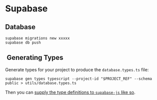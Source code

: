 # Supabase

## Database

```console
supabase migrations new xxxxx
supabase db push
```

##  Generating Types

Generate types for your project to produce the `database.types.ts` file:

```console
supabase gen types typescript --project-id "$PROJECT_REF" --schema public > utils/database.types.ts
```

Then you can [supply the type definitions to `supabase-js` like so](https://supabase.com/docs/guides/api/rest/generating-types#using-typescript-type-definitions).
